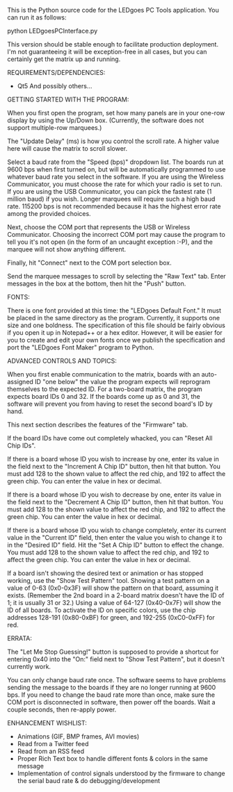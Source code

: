 This is the Python source code for the LEDgoes PC Tools application.  You can run it as follows:

python LEDgoesPCInterface.py

This version should be stable enough to facilitate production deployment.  I'm not guaranteeing it will be exception-free in all cases, but you can certainly get the matrix up and running.

REQUIREMENTS/DEPENDENCIES:

* Qt5
And possibly others...

GETTING STARTED WITH THE PROGRAM:

When you first open the program, set how many panels are in your one-row display by using the Up/Down box.  (Currently, the software does not support multiple-row marquees.)

The "Update Delay" (ms) is how you control the scroll rate.  A higher value here will cause the matrix to scroll slower.

Select a baud rate from the "Speed (bps)" dropdown list.  The boards run at 9600 bps when first turned on, but will be automatically programmed to use whatever baud rate you select in the software.  If you are using the Wireless Communicator, you must choose the rate for which your radio is set to run.  If you are using the USB Communicator, you can pick the fastest rate (1 million baud) if you wish.  Longer marquees will require such a high baud rate.  115200 bps is not recommended because it has the highest error rate among the provided choices.

Next, choose the COM port that represents the USB or Wireless Communicator.  Choosing the incorrect COM port may cause the program to tell you it's not open (in the form of an uncaught exception :-P), and the marquee will not show anything different.

Finally, hit "Connect" next to the COM port selection box.

Send the marquee messages to scroll by selecting the "Raw Text" tab.  Enter messages in the box at the bottom, then hit the "Push" button.

FONTS:

There is one font provided at this time: the "LEDgoes Default Font."  It must be placed in the same directory as the program.  Currently, it supports one size and one boldness.  The specification of this file should be fairly obvious if you open it up in Notepad++ or a hex editor.  However, it will be easier for you to create and edit your own fonts once we publish the specification and port the "LEDgoes Font Maker" program to Python.

ADVANCED CONTROLS AND TOPICS:

When you first enable communication to the matrix, boards with an auto-assigned ID "one below" the value the program expects will reprogram themselves to the expected ID.  For a two-board matrix, the program expects board IDs 0 and 32.  If the boards come up as 0 and 31, the software will prevent you from having to reset the second board's ID by hand.

This next section describes the features of the "Firmware" tab.

If the board IDs have come out completely whacked, you can "Reset All Chip IDs".

If there is a board whose ID you wish to increase by one, enter its value in the field next to the "Increment A Chip ID" button, then hit that button.  You must add 128 to the shown value to affect the red chip, and 192 to affect the green chip.  You can enter the value in hex or decimal.

If there is a board whose ID you wish to decrease by one, enter its value in the field next to the "Decrement A Chip ID" button, then hit that button.  You must add 128 to the shown value to affect the red chip, and 192 to affect the green chip.  You can enter the value in hex or decimal.

If there is a board whose ID you wish to change completely, enter its current value in the "Current ID" field, then enter the value you wish to change it to in the "Desired ID" field.  Hit the "Set A Chip ID" button to effect the change.  You must add 128 to the shown value to affect the red chip, and 192 to affect the green chip.  You can enter the value in hex or decimal.

If a board isn't showing the desired text or animation or has stopped working, use the "Show Test Pattern" tool.  Showing a test pattern on a value of 0-63 (0x0-0x3F) will show the pattern on that board, assuming it exists.  (Remember the 2nd board in a 2-board matrix doesn't have the ID of 1; it is usually 31 or 32.)  Using a value of 64-127 (0x40-0x7F) will show the ID of all boards.  To activate the ID on specific colors, use the chip addresses 128-191 (0x80-0xBF) for green, and 192-255 (0xC0-0xFF) for red.

ERRATA:

The "Let Me Stop Guessing!" button is supposed to provide a shortcut for entering 0x40 into the "On:" field next to "Show Test Pattern", but it doesn't currently work.

You can only change baud rate once.  The software seems to have problems sending the message to the boards if they are no longer running at 9600 bps.  If you need to change the baud rate more than once, make sure the COM port is disconnected in software, then power off the boards.  Wait a couple seconds, then re-apply power.

ENHANCEMENT WISHLIST:

* Animations (GIF, BMP frames, AVI movies)
* Read from a Twitter feed
* Read from an RSS feed
* Proper Rich Text box to handle different fonts & colors in the same message
* Implementation of control signals understood by the firmware to change the serial baud rate & do debugging/development
